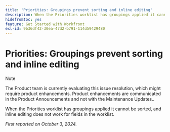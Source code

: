 ```yaml
---
title: 'Priorities: Groupings prevent sorting and inline editing'
description: When the Priorities worklist has groupings applied it cannot be sorted, and inline editing does not work for fields in the worklist.
hidefromtoc: yes
feature: Get Started with Workfront
exl-id: 9b36df42-30ea-47d2-b791-114d59429480
---
```

# Priorities: Groupings prevent sorting and inline editing

>[!NOTE]
>
>The Product team is currently evaluating this issue resolution, which might require product enhancements. Product enhancements are communicated in the Product Announcements and not with the Maintenance Updates..

When the Priorities worklist has groupings applied it cannot be sorted, and inline editing does not work for fields in the worklist.

_First reported on October 3, 2024._
